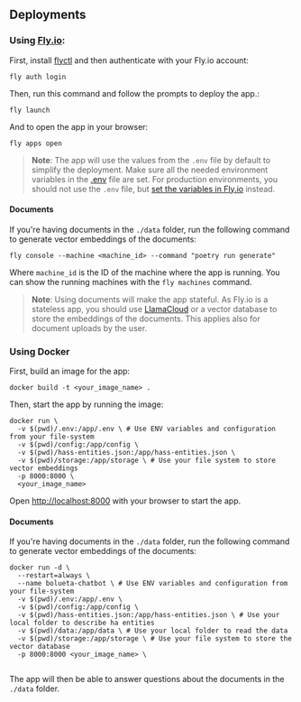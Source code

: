 ## Deployments

### Using [Fly.io](https://fly.io/):

First, install [flyctl](https://fly.io/docs/flyctl/install/) and then authenticate with your Fly.io account:

```shell
fly auth login
```

Then, run this command and follow the prompts to deploy the app.:

```shell
fly launch
```

And to open the app in your browser:

```shell
fly apps open
```

> **Note**: The app will use the values from the `.env` file by default to simplify the deployment. Make sure all the needed environment variables in the [.env](.env) file are set. For production environments, you should not use the `.env` file, but [set the variables in Fly.io](https://fly.io/docs/rails/the-basics/configuration/) instead.

#### Documents

If you're having documents in the `./data` folder, run the following command to generate vector embeddings of the documents:

```
fly console --machine <machine_id> --command "poetry run generate"
```

Where `machine_id` is the ID of the machine where the app is running. You can show the running machines with the `fly machines` command.

> **Note**: Using documents will make the app stateful. As Fly.io is a stateless app, you should use [LlamaCloud](https://docs.cloud.llamaindex.ai/llamacloud/getting_started) or a vector database to store the embeddings of the documents. This applies also for document uploads by the user.

### Using Docker

First, build an image for the app:

```
docker build -t <your_image_name> .
```

Then, start the app by running the image:

```
docker run \
  -v $(pwd)/.env:/app/.env \ # Use ENV variables and configuration from your file-system
  -v $(pwd)/config:/app/config \
  -v $(pwd)/hass-entities.json:/app/hass-entities.json \
  -v $(pwd)/storage:/app/storage \ # Use your file system to store vector embeddings
  -p 8000:8000 \
  <your_image_name>
```

Open [http://localhost:8000](http://localhost:8000) with your browser to start the app.

#### Documents

If you're having documents in the `./data` folder, run the following command to generate vector embeddings of the documents:

```
docker run -d \
  --restart=always \
  --name bolueta-chatbot \ # Use ENV variables and configuration from your file-system 
  -v $(pwd)/.env:/app/.env \
  -v $(pwd)/config:/app/config \
  -v $(pwd)/hass-entities.json:/app/hass-entities.json \ # Use your local folder to describe ha entities
  -v $(pwd)/data:/app/data \ # Use your local folder to read the data
  -v $(pwd)/storage:/app/storage \ # Use your file system to store the vector database
  -p 8000:8000 <your_image_name> \
  
```

The app will then be able to answer questions about the documents in the `./data` folder.
